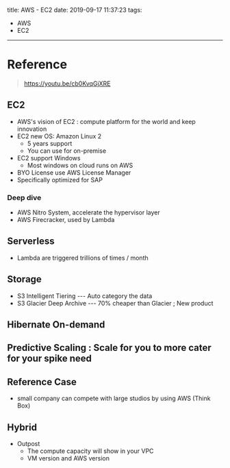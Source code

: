 title: AWS - EC2
date: 2019-09-17 11:37:23
tags:
- AWS
- EC2
---

# Reference

>https://youtu.be/cb0KvqGjXRE

## EC2

- AWS's vision of EC2 : compute platform for the world and keep innovation
- EC2 new OS: Amazon Linux 2
   * 5 years support
   * You can use for on-premise
- EC2 support Windows
   * Most windows on cloud runs on AWS
- BYO License use AWS License Manager
- Specifically optimized for SAP

### Deep dive

- AWS Nitro System, accelerate the hypervisor layer
- AWS Firecracker, used by Lambda

## Serverless

- Lambda are triggered trillions of times / month


## Storage

* S3 Intelligent Tiering --- Auto category the data
* S3 Glacier Deep Archive --- 70% cheaper than Glacier ; New product

## Hibernate On-demand

## Predictive Scaling : Scale for you to more cater for your spike need

## Reference Case

* small company can compete with large studios by using AWS (Think Box)

## Hybrid

- Outpost
  * The compute capacity will show in your VPC
  * VM version and AWS version
